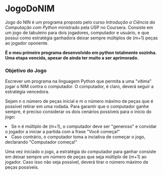 # JogoDoNIM
Jogo do NIN é um programa proposto pelo curso <i>Introdução a Ciência da Computação com Python</i> ministrado pela USP no Coursera.
Consiste em um jogo de tabuleiro para dois jogadores, computador e usuário, e que possui como estratégia ganhadora deixar sempre múltiplos de (m+1) peças ao jogador oponente.
<p><b>É o meu primeiro programa desenvolvido em python totalmente sozinha. Uma etapa vencida, apesar de ainda ter muito a ser aprimorado.</b></p>

<h3> Objetivo do Jogo</h3>

Escrever um programa na linguagem Python que permita a uma "vítima" jogar o NIM contra o computador. O computador, é claro, deverá seguir a estratégia vencedora.

Sejam n o número de peças inicial e m o número máximo de peças que é possível retirar em uma rodada. Para garantir que o computador ganhe sempre, é preciso considerar os dois cenários possíveis para o início do jogo:
<li>Se n é múltiplo de (m+1), o computador deve ser "generoso" e convidar o jogador a iniciar a partida com a frase "Você começa!"
<li>Caso contrário, o computador toma a inciativa de começar o jogo, declarando "Computador começa!"

Uma vez iniciado o jogo, a estratégia do computador para ganhar consiste em deixar sempre um número de peças que seja múltiplo de (m+1) ao jogador. Caso isso não seja possível, deverá tirar o número máximo de peças possíveis.
